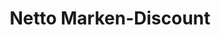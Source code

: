 ---
title: "Netto Marken-Discount"
url: /frankfurt-oder/netto-marken-discount-konrad-wachsmann-strasse/
shop: Supermarkt
---